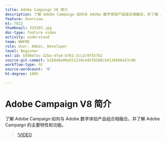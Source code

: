 ```yaml
---
title: Adobe Campaign V8 简介
description: 了解 Adobe Campaign 如何与 Adobe 数字体验产品组合相融合，并了解 Adobe Campaign 的主要特性和功能。
feature: Overview
kt: 7822
thumbnail: 335365.jpg
doc-type: feature video
activity: understand
team: WWFRE
role: User, Admin, Developer
level: Beginner
exl-id: b598e7ac-32ba-4fa4-b761-2cc2c9f557b2
source-git-commit: b1b8d8a99a551239c445fb588cbd126b66a53c9b
workflow-type: ht
source-wordcount: '0'
ht-degree: 100%

---
```


# Adobe Campaign V8 简介

了解 Adobe Campaign 如何与 Adobe 数字体验产品组合相融合，并了解 Adobe Campaign 的主要特性和功能。

>[!VIDEO](https://video.tv.adobe.com/v/335365?quality=12&learn=on)
